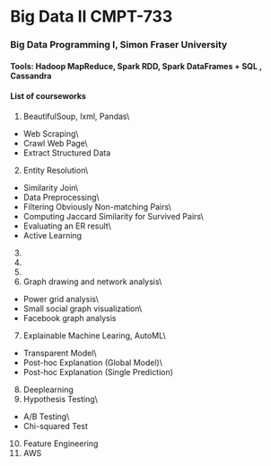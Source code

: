# Big Data II CMPT-733
### Big Data Programming I, Simon Fraser University
#### Tools: Hadoop MapReduce, Spark RDD, Spark DataFrames + SQL , Cassandra

#### List of courseworks
1. BeautifulSoup, lxml, Pandas\
- Web Scraping\
- Crawl Web Page\
- Extract Structured Data
2.  Entity Resolution\
- Similarity Join\
- Data Preprocessing\
- Filtering Obviously Non-matching Pairs\
- Computing Jaccard Similarity for Survived Pairs\
- Evaluating an ER result\
- Active Learning
3.
4.
5.
6. Graph drawing and network analysis\
- Power grid analysis\
- Small social graph visualization\
- Facebook graph analysis
7. Explainable Machine Learing, AutoML\
- Transparent Model\
- Post-hoc Explanation (Global Model)\
- Post-hoc Explanation (Single Prediction)
8. Deeplearning
9. Hypothesis Testing\
- A/B Testing\
- Chi-squared Test
10. Feature Engineering
11. AWS
